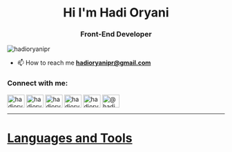 <h1 align="center">Hi I'm Hadi Oryani</h1>
<h3 align="center">Front-End Developer</h3>

<p align="left"> <img src="https://komarev.com/ghpvc/?username=hadioryanipr&label=Profile%20views&color=0e75b6&style=flat" alt="hadioryanipr" /> </p>

- 📫 How to reach me **hadioryanipr@gmail.com**

<h3 align="left">Connect with me:</h3>
<p align="left">
<a href="https://dev.to/hadioryanipr" target="blank"><img align="center" src="https://raw.githubusercontent.com/rahuldkjain/github-profile-readme-generator/master/src/images/icons/Social/devto.svg" alt="hadioryanipr" height="30" width="40" /></a>
<a href="https://twitter.com/hadioryanipr" target="blank"><img align="center" src="https://raw.githubusercontent.com/rahuldkjain/github-profile-readme-generator/master/src/images/icons/Social/twitter.svg" alt="hadioryanipr" height="30" width="40" /></a>
<a href="https://linkedin.com/in/hadi-oryani-73029322a/" target="blank"><img align="center" src="https://raw.githubusercontent.com/rahuldkjain/github-profile-readme-generator/master/src/images/icons/Social/linked-in-alt.svg" alt="hadioryanipr" height="30" width="40" /></a>
<a href="https://stackoverflow.com/users/16299432/hadioryani" target="blank"><img align="center" src="https://raw.githubusercontent.com/rahuldkjain/github-profile-readme-generator/master/src/images/icons/Social/stack-overflow.svg" alt="hadioryanipr" height="30" width="40" /></a>
<a href="https://instagram.com/hadioryanipr" target="blank"><img align="center" src="https://raw.githubusercontent.com/rahuldkjain/github-profile-readme-generator/master/src/images/icons/Social/instagram.svg" alt="hadioryanipr" height="30" width="40" /></a>
<a href="https://medium.com/@hadioryanipr" target="blank"><img align="center" src="https://raw.githubusercontent.com/rahuldkjain/github-profile-readme-generator/master/src/images/icons/Social/medium.svg" alt="@hadioryanipr" height="30" width="40" /></a>
</p>
<hr>
<h1> <a href="https://hadioryanipr.github.io/introduction/" target="_blank" >Languages and Tools</a> </h1>

